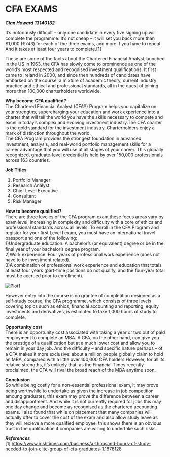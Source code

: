 CFA EXAMS
======================================
***Cian Howard 13140132***

It’s notoriously difficult – only one candidate in every five signing up will complete the programme. It’s not cheap – it will set you back more than $1,000 (€743) for each of the three exams, and more if you have to repeat. And it takes at least four years to complete.[1]

These are some of the facts about the Chartered Financial Analyst,launched in the US in 1963, the CFA has slowly come to prominence as one of the world’s most respected and recognised investment qualifications. It first came to Ireland in 2000, and since then hundreds of candidates have embarked on the course, a mixture of academic theory, current industry practice and ethical and professional standards, all in the quest of joining more than 100,000 charterholders worldwide.  

**Why become CFA qualified?**  
The Chartered Financial Analyst (CFA®) Program helps you capitalize on your strengths, supercharging your education and work experience into a charter that will tell the world you have the skills necessary to compete and excel in today’s complex and evolving investment industry.The CFA charter is the gold standard for the investment industry. Charterholders enjoy a mark of distinction
throughout the world.  
The CFA Program provides the strongest foundation in advanced investment, analysis, and real-world portfolio management skills for a career advantage that you will use at all stages of your career. This globally recognized, graduate-level credential is held by over 150,000 professionals across 163 countries.

**Job Titles**  
1) Portfolio Manager  
2) Research Analyst  
3) Chief Level Executive  
4) Consultant  
5) Risk Manager  

**How to become qualified?**  
There are three leveles of the CFA program exam,these focus areas vary by exam level, increasing in complexity and difficulty with a core of ethics and professional standards across all levels.
To enroll in the CFA Program and register for your first Level I exam, you must have an international travel passport and one of the following:  
1)Undergraduate education: A bachelor’s (or equivalent) degree or be in the final year of your bachelor’s degree program.  
2)Work experience: Four years of professional work experience (does not have to be investment related).  
3)A combination of professional work experience and education that totals at least four years (part-time positions do not qualify, and the four-year total must be accrued prior to enrollment).  

![Plot1](https://github.com/ULStats/MA4128Assessment-2018/blob/master/cfa.PNG)

However entry into the course is no grantee of completition designed as a self-study course, the CFA programme, which consists of three levels covering topics such as ethics, financial accounting and reporting, equity investments and derivatives, is estimated to take 1,000 hours of study to complete.




**Opportunity cost**  
There is an opportunity cost associated with taking a year or two out of paid employment to complete an MBA. A CFA, on the other hand, can give you the prestige of a qualification but at a much lower cost and allow you to remain in your day job.
And the difficulty – and specific nature perhaps – of a CFA makes it more exclusive: about a million people globally claim to hold an MBA, compared with a little over 100,000 CFA holders.However, for all its relative strengths, it’s unlikely that, as the Financial Times recently proclaimed, the CFA will rival the broad reach of the MBA anytime soon.  


**Conclusion**  
So while being costly for a non-essential professional exam, it may prove being worthwhile to undertake as given the increase in job competition amoung graduates, this exam may prove the difference between a career and disappiontment. And while it is not currently required for jobs this may one day change and become as recognised as the chartered accounting exams. I also found that while on placement that many companies will actually offer to cover the cost of the exam and also allow study leave as they will recieve a more qualified employee, this shows there is an obvious trust in the qualification if companies are willing to undertake such risks.


***References***  
[1] https://www.irishtimes.com/business/a-thousand-hours-of-study-needed-to-join-elite-group-of-cfa-graduates-1.1878128
